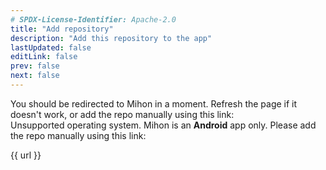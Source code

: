 ```yaml
---
# SPDX-License-Identifier: Apache-2.0
title: "Add repository"
description: "Add this repository to the app"
lastUpdated: false
editLink: false
prev: false
next: false
---
```


<script setup lang="ts">
    import { onMounted, ref } from "vue";
    import { GITHUB_EXTENSION_MIN_JSON, JSDELIVR_EXTENSION_MIN_JSON } from "./.vitepress/config/constants";

    const isAndroid = ref(true);
    const url = ref(GITHUB_EXTENSION_MIN_JSON);
    const officialRepos = [GITHUB_EXTENSION_MIN_JSON, JSDELIVR_EXTENSION_MIN_JSON]

    onMounted(() => {
        isAndroid.value = !!navigator.userAgent.match(/android/i);
        const urlParm = new URLSearchParams(window.location.search).get("url") || GITHUB_EXTENSION_MIN_JSON;
        const encodedUrl = encodeURIComponent(urlParm);

        if (!officialRepos.includes(urlParm)) {
            window.location.replace("/");
            return;
        }

        url.value = urlParm


        if (isAndroid.value) {
            window.goatcounter?.count?.({
                path: "/#add-to-tachiyomi",
                title: "Add extension repository",
            });

            window.location.replace(`tachiyomi://add-repo?url=${encodedUrl}`);
        }
    });
</script>

<div v-if="isAndroid">
    You should be redirected to Mihon in a moment. Refresh the page if it doesn't work,
    or add the repo manually using this link:
</div>
<div v-else>
    Unsupported operating system. Mihon is an <strong>Android</strong> app only. Please add
    the repo manually using this link:
</div>

<a :href="url">{{ url }}</a>
